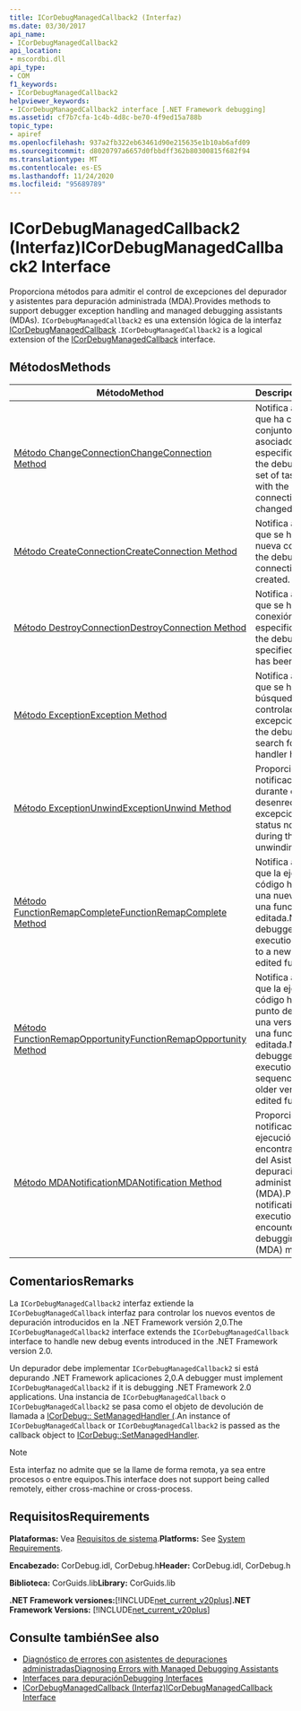```yaml
---
title: ICorDebugManagedCallback2 (Interfaz)
ms.date: 03/30/2017
api_name:
- ICorDebugManagedCallback2
api_location:
- mscordbi.dll
api_type:
- COM
f1_keywords:
- ICorDebugManagedCallback2
helpviewer_keywords:
- ICorDebugManagedCallback2 interface [.NET Framework debugging]
ms.assetid: cf7b7cfa-1c4b-4d8c-be70-4f9ed15a788b
topic_type:
- apiref
ms.openlocfilehash: 937a2fb322eb63461d90e215635e1b10ab6afd09
ms.sourcegitcommit: d8020797a6657d0fbbdff362b80300815f682f94
ms.translationtype: MT
ms.contentlocale: es-ES
ms.lasthandoff: 11/24/2020
ms.locfileid: "95689789"
---
```

# <a name="icordebugmanagedcallback2-interface"></a><span data-ttu-id="62e1d-102">ICorDebugManagedCallback2 (Interfaz)</span><span class="sxs-lookup"><span data-stu-id="62e1d-102">ICorDebugManagedCallback2 Interface</span></span>

<span data-ttu-id="62e1d-103">Proporciona métodos para admitir el control de excepciones del depurador y asistentes para depuración administrada (MDA).</span><span class="sxs-lookup"><span data-stu-id="62e1d-103">Provides methods to support debugger exception handling and managed debugging assistants (MDAs).</span></span> <span data-ttu-id="62e1d-104">`ICorDebugManagedCallback2` es una extensión lógica de la interfaz [ICorDebugManagedCallback](icordebugmanagedcallback-interface.md) .</span><span class="sxs-lookup"><span data-stu-id="62e1d-104">`ICorDebugManagedCallback2` is a logical extension of the [ICorDebugManagedCallback](icordebugmanagedcallback-interface.md) interface.</span></span>  
  
## <a name="methods"></a><span data-ttu-id="62e1d-105">Métodos</span><span class="sxs-lookup"><span data-stu-id="62e1d-105">Methods</span></span>  
  
|<span data-ttu-id="62e1d-106">Método</span><span class="sxs-lookup"><span data-stu-id="62e1d-106">Method</span></span>|<span data-ttu-id="62e1d-107">Descripción</span><span class="sxs-lookup"><span data-stu-id="62e1d-107">Description</span></span>|  
|------------|-----------------|  
|[<span data-ttu-id="62e1d-108">Método ChangeConnection</span><span class="sxs-lookup"><span data-stu-id="62e1d-108">ChangeConnection Method</span></span>](icordebugmanagedcallback2-changeconnection-method.md)|<span data-ttu-id="62e1d-109">Notifica al depurador que ha cambiado el conjunto de tareas asociado a la conexión especificada.</span><span class="sxs-lookup"><span data-stu-id="62e1d-109">Notifies the debugger that the set of tasks associated with the specified connection has changed.</span></span>|  
|[<span data-ttu-id="62e1d-110">Método CreateConnection</span><span class="sxs-lookup"><span data-stu-id="62e1d-110">CreateConnection Method</span></span>](icordebugmanagedcallback2-createconnection-method.md)|<span data-ttu-id="62e1d-111">Notifica al depurador que se ha creado una nueva conexión.</span><span class="sxs-lookup"><span data-stu-id="62e1d-111">Notifies the debugger that a new connection has been created.</span></span>|  
|[<span data-ttu-id="62e1d-112">Método DestroyConnection</span><span class="sxs-lookup"><span data-stu-id="62e1d-112">DestroyConnection Method</span></span>](icordebugmanagedcallback2-destroyconnection-method.md)|<span data-ttu-id="62e1d-113">Notifica al depurador que se ha terminado la conexión especificada.</span><span class="sxs-lookup"><span data-stu-id="62e1d-113">Notifies the debugger that the specified connection has been terminated.</span></span>|  
|[<span data-ttu-id="62e1d-114">Método Exception</span><span class="sxs-lookup"><span data-stu-id="62e1d-114">Exception Method</span></span>](icordebugmanagedcallback2-exception-method.md)|<span data-ttu-id="62e1d-115">Notifica al depurador que se ha iniciado una búsqueda de un controlador de excepciones.</span><span class="sxs-lookup"><span data-stu-id="62e1d-115">Notifies the debugger that a search for an exception handler has started.</span></span>|  
|[<span data-ttu-id="62e1d-116">Método ExceptionUnwind</span><span class="sxs-lookup"><span data-stu-id="62e1d-116">ExceptionUnwind Method</span></span>](icordebugmanagedcallback2-exceptionunwind-method.md)|<span data-ttu-id="62e1d-117">Proporciona una notificación de estado durante el proceso de desenredo de excepciones.</span><span class="sxs-lookup"><span data-stu-id="62e1d-117">Provides a status notification during the exception unwinding process.</span></span>|  
|[<span data-ttu-id="62e1d-118">Método FunctionRemapComplete</span><span class="sxs-lookup"><span data-stu-id="62e1d-118">FunctionRemapComplete Method</span></span>](icordebugmanagedcallback2-functionremapcomplete-method.md)|<span data-ttu-id="62e1d-119">Notifica al depurador que la ejecución del código ha cambiado a una nueva versión de una función editada.</span><span class="sxs-lookup"><span data-stu-id="62e1d-119">Notifies the debugger that code execution has switched to a new version of an edited function.</span></span>|  
|[<span data-ttu-id="62e1d-120">Método FunctionRemapOpportunity</span><span class="sxs-lookup"><span data-stu-id="62e1d-120">FunctionRemapOpportunity Method</span></span>](icordebugmanagedcallback2-functionremapopportunity-method.md)|<span data-ttu-id="62e1d-121">Notifica al depurador que la ejecución del código ha alcanzado un punto de secuencia en una versión anterior de una función editada.</span><span class="sxs-lookup"><span data-stu-id="62e1d-121">Notifies the debugger that code execution has reached a sequence point in an older version of an edited function.</span></span>|  
|[<span data-ttu-id="62e1d-122">Método MDANotification</span><span class="sxs-lookup"><span data-stu-id="62e1d-122">MDANotification Method</span></span>](icordebugmanagedcallback2-mdanotification-method.md)|<span data-ttu-id="62e1d-123">Proporciona una notificación de que la ejecución del código ha encontrado un mensaje del Asistente para la depuración administrada (MDA).</span><span class="sxs-lookup"><span data-stu-id="62e1d-123">Provides notification that code execution has encountered a managed debugging assistant (MDA) message.</span></span>|  
  
## <a name="remarks"></a><span data-ttu-id="62e1d-124">Comentarios</span><span class="sxs-lookup"><span data-stu-id="62e1d-124">Remarks</span></span>  

 <span data-ttu-id="62e1d-125">La `ICorDebugManagedCallback2` interfaz extiende la `ICorDebugManagedCallback` interfaz para controlar los nuevos eventos de depuración introducidos en la .NET Framework versión 2,0.</span><span class="sxs-lookup"><span data-stu-id="62e1d-125">The `ICorDebugManagedCallback2` interface extends the `ICorDebugManagedCallback` interface to handle new debug events introduced in the .NET Framework version 2.0.</span></span>  
  
 <span data-ttu-id="62e1d-126">Un depurador debe implementar `ICorDebugManagedCallback2` si está depurando .NET Framework aplicaciones 2,0.</span><span class="sxs-lookup"><span data-stu-id="62e1d-126">A debugger must implement `ICorDebugManagedCallback2` if it is debugging .NET Framework 2.0 applications.</span></span> <span data-ttu-id="62e1d-127">Una instancia de `ICorDebugManagedCallback` o `ICorDebugManagedCallback2` se pasa como el objeto de devolución de llamada a [ICorDebug:: SetManagedHandler (](icordebug-setmanagedhandler-method.md).</span><span class="sxs-lookup"><span data-stu-id="62e1d-127">An instance of `ICorDebugManagedCallback` or `ICorDebugManagedCallback2` is passed as the callback object to [ICorDebug::SetManagedHandler](icordebug-setmanagedhandler-method.md).</span></span>  
  
> [!NOTE]
> <span data-ttu-id="62e1d-128">Esta interfaz no admite que se la llame de forma remota, ya sea entre procesos o entre equipos.</span><span class="sxs-lookup"><span data-stu-id="62e1d-128">This interface does not support being called remotely, either cross-machine or cross-process.</span></span>  
  
## <a name="requirements"></a><span data-ttu-id="62e1d-129">Requisitos</span><span class="sxs-lookup"><span data-stu-id="62e1d-129">Requirements</span></span>  

 <span data-ttu-id="62e1d-130">**Plataformas:** Vea [Requisitos de sistema](../../get-started/system-requirements.md).</span><span class="sxs-lookup"><span data-stu-id="62e1d-130">**Platforms:** See [System Requirements](../../get-started/system-requirements.md).</span></span>  
  
 <span data-ttu-id="62e1d-131">**Encabezado:** CorDebug.idl, CorDebug.h</span><span class="sxs-lookup"><span data-stu-id="62e1d-131">**Header:** CorDebug.idl, CorDebug.h</span></span>  
  
 <span data-ttu-id="62e1d-132">**Biblioteca:** CorGuids.lib</span><span class="sxs-lookup"><span data-stu-id="62e1d-132">**Library:** CorGuids.lib</span></span>  
  
 <span data-ttu-id="62e1d-133">**.NET Framework versiones:**[!INCLUDE[net_current_v20plus](../../../../includes/net-current-v20plus-md.md)]</span><span class="sxs-lookup"><span data-stu-id="62e1d-133">**.NET Framework Versions:** [!INCLUDE[net_current_v20plus](../../../../includes/net-current-v20plus-md.md)]</span></span>  
  
## <a name="see-also"></a><span data-ttu-id="62e1d-134">Consulte también</span><span class="sxs-lookup"><span data-stu-id="62e1d-134">See also</span></span>

- [<span data-ttu-id="62e1d-135">Diagnóstico de errores con asistentes de depuraciones administradas</span><span class="sxs-lookup"><span data-stu-id="62e1d-135">Diagnosing Errors with Managed Debugging Assistants</span></span>](../../debug-trace-profile/diagnosing-errors-with-managed-debugging-assistants.md)
- [<span data-ttu-id="62e1d-136">Interfaces para depuración</span><span class="sxs-lookup"><span data-stu-id="62e1d-136">Debugging Interfaces</span></span>](debugging-interfaces.md)
- [<span data-ttu-id="62e1d-137">ICorDebugManagedCallback (Interfaz)</span><span class="sxs-lookup"><span data-stu-id="62e1d-137">ICorDebugManagedCallback Interface</span></span>](icordebugmanagedcallback-interface.md)
